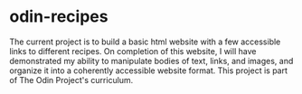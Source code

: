 # odin-recipes
The current project is to build a basic html website with a few accessible
links to different recipes. On completion of this website, I will have 
demonstrated my ability to manipulate bodies of text, links, and images, and
organize it into a coherently accessible website format. 
This project is part of The Odin Project's curriculum.
